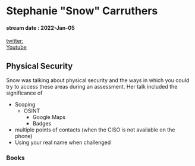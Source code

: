 # Stephanie "Snow" Carruthers
#### stream date : 2022-Jan-05
[twitter:](https://twitter.com/_sn0ww)<br>
[Youtube](https://www.youtube.com/results?search_query=Stephanie+%22Snow%22+Carruthers)

## Physical Security
Snow was talking about physical security and the ways in which you could try to access these areas during an assessment. Her talk included the significance of

- Scoping
	- OSINT
		- Google Maps
		- Badges
- multiple points of contacts (when the CISO is not available on the phone)
- Using your real name when challenged

### Books

